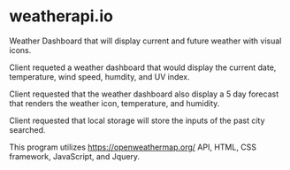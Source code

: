 # weatherapi.io
Weather Dashboard that will display current and future weather with visual icons. 

Client requeted a weather dashboard that would display the current date, temperature, wind speed, humdity, and UV index.

Client requested that the weather dashboard also display a 5 day forecast that renders the weather icon, temperature, and humidity. 

Client requested that local storage will store the inputs of the past city searched.

This program utilizes https://openweathermap.org/ API, HTML, CSS framework, JavaScript, and Jquery.

